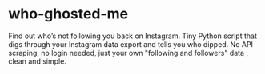 # who-ghosted-me
Find out who’s not following you back on Instagram. Tiny Python script that digs through your Instagram data export and tells you who dipped. No API scraping, no login needed, just your own "following and followers" data , clean and simple.
